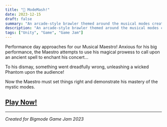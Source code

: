 ```yaml
---
title: "🎼 ModeMash!" 
date: 2023-12-15
draft: false
summary: "An arcade-style brawler themed around the musical modes created for the 2023 Mode Jam"
description: "An arcade-style brawler themed around the musical modes created for the 2023 Mode Jam"
tags: ["Unity", "Game", "Game Jam"]
---
```


Performance day approaches for our Musical Maestro! Anxious for his big performance, the Maestro attempts to use his magical prowess to call upon an ancient spell to enchant his concert...

To his dismay, something went dreadfully wrong, unleashing a wicked Phantom upon the audience!

Now the Maestro must set things right and demonstrate his mastery of the mystic modes.

## [Play Now!](https://xangrab.github.io/ModeJam2023/)

---
*Created for Bigmode Game Jam 2023*